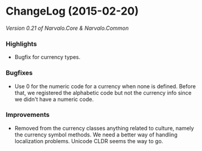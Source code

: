 ChangeLog (2015-02-20)
======================

_Version 0.21 of Narvalo.Core & Narvalo.Common_

### Highlights
- Bugfix for currency types.

### Bugfixes
- Use 0 for the numeric code for a currency when none is defined. Before that, we  registered the
  alphabetic code but not the currency info since we didn't have a numeric code.

### Improvements
- Removed from the currency classes anything related to culture, namely the currency symbol methods.
  We need a better way of handling localization problems. Unicode CLDR seems the way to go.